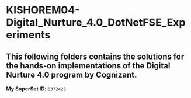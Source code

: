 # KISHOREM04-Digital_Nurture_4.0_DotNetFSE_Experiments

This following folders contains the solutions for the  hands-on implementations of the Digital Nurture 4.0 program by Cognizant.  
---

**My SuperSet ID**: `6372423`
